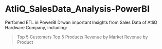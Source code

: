 # AtliQ_SalesData_Analysis-PowerBI

Perfomed ETL in PowerBI
Drwan important Insights from Sales Data of AtliQ Hardware Company, including:
  >Top 5 Customers
  >Top 5 Products
  >Revenue by Market
  >Revenue by Product

